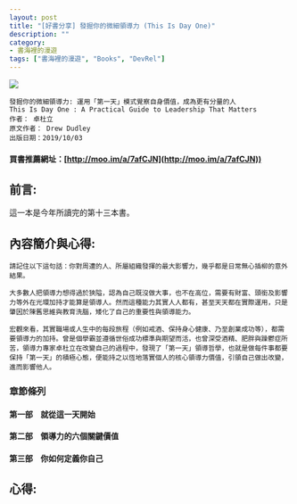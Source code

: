 ```yaml
---
layout: post
title: "[好書分享] 發掘你的微細領導力 (This Is Day One)"
description: ""
category: 
- 書海裡的漫遊
tags: ["書海裡的漫遊", "Books", "DevRel"]
---
```


<div><a href="http://moo.im/a/7afCJN" title="發掘你的微細領導力"><img src="https://cdn.readmoo.com/cover/d6/k65kjif_210x315.jpg?v=0"></a></div>

```
發掘你的微細領導力: 運用「第一天」模式覺察自身價值，成為更有分量的人
This Is Day One : A Practical Guide to Leadership That Matters
作者： 卓杜立  
原文作者： Drew Dudley  
出版日期：2019/10/03
```



#### 買書推薦網址：[http://moo.im/a/7afCJN](http://moo.im/a/7afCJN))

## 前言:

這一本是今年所讀完的第十三本書。 




## 內容簡介與心得:

```
請記住以下這句話：你對周遭的人、所屬組織發揮的最大影響力，幾乎都是日常無心插柳的意外結果。

大多數人把領導力想得過於狹隘，認為自己既沒做大事，也不在高位，需要有財富、頭銜及影響力等外在光環加持才能算是領導人。然而這種能力其實人人都有，甚至天天都在實際運用，只是肇因於陳舊思維與教育洗腦，矮化了自己的重要性與領導能力。

宏觀來看，其實職場或人生中的每段旅程（例如戒酒、保持身心健康、乃至創業成功等），都需要領導力的加持。曾是個學霸並遵循世俗成功標準與期望而活，也曾深受酒精、肥胖與躁鬱症所苦，領導力專家卓杜立在改變自己的過程中，發現了「第一天」領導哲學，也就是做每件事都要保持「第一天」的積極心態，便能持之以恆地落實個人的核心領導力價值，引領自己做出改變，進而影響他人。

```

### 章節條列

#### 第一部　就從這一天開始
####  第二部　領導力的六個關鍵價值
####  第三部　你如何定義你自己



## 心得:




